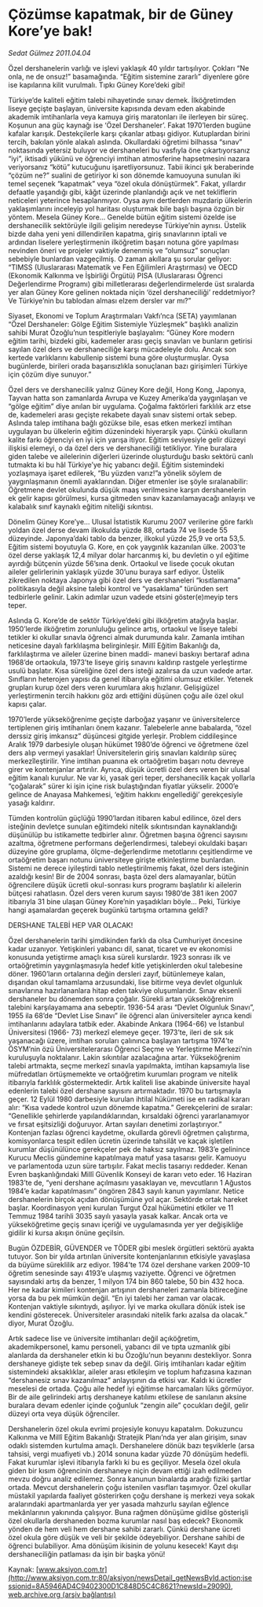 # Çözümse kapatmak, bir de Güney Kore’ye bak!

*Sedat Gülmez 2011.04.04*

<font class="agenda2NewsSpot">
 Özel dershanelerin varlığı ve işlevi yaklaşık 40 yıldır tartışılıyor. Çokları “Ne onla, ne de onsuz!” basamağında. “Eğitim sistemine zararlı” diyenlere göre ise kapılarına kilit vurulmalı. Tıpkı Güney Kore’deki gibi!
</font>
<font class="newsDetail">
 <p>
  <p class="MsoNormal">
   Türkiye’de kaliteli eğitim talebi nihayetinde sınav demek. İlköğretimden liseye geçişte başlayan, üniversite kapısında devam eden akabinde akademik imtihanlarla veya kamuya giriş maratonları ile ilerleyen bir süreç. Koşunun ana güç kaynağı ise ‘Özel Dershaneler’. Fakat 1970’lerden bugüne kafalar karışık. Destekçilerle karşı çıkanlar atbaşı gidiyor. Kutuplardan birini tercih, bakılan yönle alakalı aslında. Okullardaki öğretimi bilhassa “sınav” noktasında yetersiz buluyor ve dershaneleri bu vasfıyla öne çıkartıyorsanız “iyi”, iktisadi yükünü ve öğrenciyi imtihan atmosferine hapsetmesini nazara veriyorsanız “kötü” kutucuğunu işaretliyorsunuz. Tabii ikinci şık beraberinde “çözüm ne?” sualini de getiriyor ki son dönemde kamuoyuna sunulan iki temel seçenek “kapatmak” veya “özel okula dönüştürmek”. Fakat, yıllardır defaatle yaşandığı gibi, kâğıt üzerinde planlandığı açık ve net tekliflerin neticeleri yeterince hesaplanmıyor. Oysa aynı dertlerden muzdarip ülkelerin yaklaşımlarını inceleyip yol haritası oluşturmak bile başlı başına özgün bir yöntem. Mesela Güney Kore… Genelde bütün eğitim sistemi özelde ise dershanecilik sektörüyle ilgili gelişim neredeyse Türkiye’nin aynısı. Üstelik bizde daha yeni yeni dillendirilen kapatma, giriş sınavlarının iptali ve ardından liselere yerleştirmenin ilköğretim başarı notuna göre yapılması nevinden öneri ve projeler vaktiyle denenmiş ve “olumsuz” sonuçları sebebiyle bunlardan vazgeçilmiş. O zaman akıllara şu sorular geliyor: “TIMSS (Uluslararası Matematik ve Fen Eğilimleri Araştırması) ve OECD (Ekonomik Kalkınma ve İşbirliği Örgütü) PISA (Uluslararası Öğrenci Değerlendirme Programı) gibi milletlerarası değerlendirmelerde üst sıralarda yer alan Güney Kore gelinen noktada niçin ‘özel dershaneciliği’ reddetmiyor? Ve Türkiye’nin bu tablodan alması elzem dersler var mı?”
  </p>
  <p class="MsoNormal">
   Siyaset, Ekonomi ve Toplum Araştırmaları Vakfı’nca (SETA) yayımlanan “Özel Dershaneler: Gölge Eğitim Sistemiyle Yüzleşmek” başlıklı analizin sahibi Murat Özoğlu’nun tespitleriyle başlayalım: “Güney Kore modern eğitim tarihi, bizdeki gibi, kademeler arası geçiş sınavları ve bunların getirisi sayılan özel ders ve dershaneciliğe karşı mücadeleyle dolu. Ancak son kertede varlıklarını kabullenip sistemi buna göre oluşturmuşlar. Oysa bugünlerde, birileri orada başarısızlıkla sonuçlanan bazı girişimleri Türkiye için çözüm diye sunuyor.”
  </p>
  <p class="MsoNormal">
   Özel ders ve dershanecilik yalnız Güney Kore değil, Hong Kong, Japonya, Tayvan hatta son zamanlarda Avrupa ve Kuzey Amerika’da yaygınlaşan ve “gölge eğitim” diye anılan bir uygulama. Çoğalma faktörleri farklılık arz etse de, kademeleri arası geçişte rekabete dayalı sınav sistemi ortak sebep. Aslında talep imtihana bağlı gözükse bile, esas etken merkezî imtihan uygulayan bu ülkelerin eğitim düzenindeki hiyerarşik yapı. Çünkü okulların kalite farkı öğrenciyi en iyi için yarışa itiyor. Eğitim seviyesiyle gelir düzeyi ilişkisi elemeyi, o da özel ders ve dershaneciliği tetikliyor. Yine buralara giden talebe ve ailelerinin diğerleri üzerinde oluşturduğu baskı sektörü canlı tutmakta ki bu hâl Türkiye’ye hiç yabancı değil. Eğitim sistemindeki yozlaşmaya işaret edilerek, “Bu yüzden varız!”a yönelik söylem de yaygınlaşmanın önemli ayaklarından. Diğer etmenler ise şöyle sıralanabilir: Öğretmene devlet okulunda düşük maaş verilmesine karşın dershanelerin ek gelir kapısı görülmesi, kursa gitmeden sınav kazanılamayacağı anlayışı ve kalabalık sınıf kaynaklı eğitim niteliği sıkıntısı.
  </p>
  <p class="MsoNormal">
   Dönelim Güney Kore’ye… Ulusal İstatistik Kurumu 2007 verilerine göre farklı yoldan özel derse devam ilkokulda yüzde 88, ortada 74 ve lisede 55 düzeyinde. Japonya’daki tablo da benzer, ilkokul yüzde 25,9 ve orta 53,5. Eğitim sistemi boyutuyla G. Kore, en çok yaygınlık kazanılan ülke. 2003’te özel derse yaklaşık 12,4 milyar dolar harcanmış ki, bu devletin o yıl eğitime ayırdığı bütçenin yüzde 56’sına denk. Ortaokul ve lisede çocuk okutan aileler gelirlerinin yaklaşık yüzde 30’unu buraya sarf ediyor. Üstelik zikredilen noktaya Japonya gibi özel ders ve dershaneleri “kısıtlamama” politikasıyla değil aksine talebi kontrol ve “yasaklama” türünden sert tedbirlerle gelinir. Lakin adımlar uzun vadede etsini göster(e)meyip ters teper.
  </p>
  <p class="MsoNormal">
   Aslında G. Kore’de de sektör Türkiye’deki gibi ilköğretim atağıyla başlar. 1950’lerde ilköğretim zorunluluğu gelince artış, ortaokul ve liseye talebi tetikler ki okullar sınavla öğrenci almak durumunda kalır. Zamanla imtihan neticesine dayalı farklılaşma belirginleşir. Millî Eğitim Bakanlığı da, farklılaştırma ve aileler üzerine binen maddi- manevi baskıyı bertaraf adına 1968’de ortaokula, 1973’te liseye giriş sınavını kaldırıp rastgele yerleştirme usulü başlatır. Kısa süreliğine özel ders isteği azalırsa da uzun vadede artar. Sınıfların heterojen yapısı da genel itibarıyla eğitimi olumsuz etkiler. Yetenek grupları kurup özel ders veren kurumlara akış hızlanır. Gelişigüzel yerleştirmenin tercih hakkını göz ardı ettiğini düşünen çoğu aile özel okul kapısı çalar.
  </p>
  <p class="MsoNormal">
   1970’lerde yükseköğrenime geçişte darboğaz yaşanır ve üniversitelerce tertiplenen giriş imtihanları önem kazanır. Talebelerle anne babalarda, “özel derssiz giriş imkansız” düşüncesi gitgide yerleşir. Problem ciddileşince Aralık 1979 darbesiyle oluşan hükümet 1980’de öğrenci ve öğretmene özel ders alıp vermeyi yasaklar! Üniversitelerin giriş sınavları kaldırılıp süreç merkezîleştirilir. Yine imtihan puanına ek ortaöğretim başarı notu devreye girer ve kontenjanlar artırılır. Ayrıca, düşük ücretli özel ders veren bir ulusal eğitim kanalı kurulur. Ne var ki, yasak geri teper, dershanecilik kaçak yollarla “çoğalarak” sürer ki işin içine risk bulaştığından fiyatlar yükselir. 2000’e gelince de Anayasa Mahkemesi, ‘eğitim hakkını engellediği’ gerekçesiyle yasağı kaldırır.
  </p>
  <p class="MsoNormal">
   Tümden kontrolün güçlüğü 1990’lardan itibaren kabul edilince, özel ders isteğinin devletçe sunulan eğitimdeki nitelik sıkıntısından kaynaklandığı düşünülüp bu istikamette tedbirler alınır. Öğretmen başına öğrenci sayısını azaltma, öğretmene performans değerlendirmesi, talebeyi okuldaki başarı düzeyine göre gruplama, ölçme-değerlendirme metotlarını çeşitlendirme ve ortaöğretim başarı notunu üniversiteye girişte etkinleştirme bunlardan. Sistemi ne derece iyileştirdi tablo netleştirilmemiş fakat, özel ders isteğinin azaldığı kesin! Bir de 2004 sonrası, başta özel ders alamayanlar, bütün öğrencilere düşük ücretli okul-sonrası kurs programı başlatılır ki ailelerin bütçesi rahatlasın. Özel ders veren kurum sayısı 1980’de 381 iken 2007 itibarıyla 31 bine ulaşan Güney Kore’nin yaşadıkları böyle... Peki, Türkiye hangi aşamalardan geçerek bugünkü tartışma ortamına geldi?
  </p>
  <p class="MsoNormal">
   DERSHANE TALEBİ HEP VAR OLACAK!
  </p>
  <p class="MsoNormal">
   Özel dershanelerin tarihi şimdikinden farklı da olsa Cumhuriyet öncesine kadar uzanıyor. Yetişkinleri yabancı dil, sanat, ticaret ve ev ekonomisi konusunda yetiştirme amaçlı kısa süreli kurslardır. 1923 sonrası ilk ve ortaöğretimin yaygınlaşmasıyla hedef kitle yetişkinlerden okul talebesine döner. 1960’ların ortalarına değin dersleri zayıf, bütünlemeye kalan, dışarıdan okul tamamlama arzusundaki, lise bitirme veya devlet olgunluk sınavlarına hazırlananlara hitap eden takviye oluşumlarıdır. Sınav eksenli dershaneler bu dönemden sonra çoğalır. Sürekli artan yükseköğrenim talebini karşılayamama ana sebeptir. 1936-54 arası “Devlet Olgunluk Sınavı”, 1955 ila 68’de “Devlet Lise Sınavı” ile öğrenci alan üniversiteler ayrıca kendi imtihanlarını adaylara tatbik eder. Akabinde Ankara (1964-66) ve İstanbul Üniversitesi (1966- 73) merkezî elemeye geçer. 1973’te, ileri de sık sık yaşanacağı üzere, imtihan soruları çalınınca başlayan tartışma 1974’te ÖSYM’nin özü Üniversitelerarası Öğrenci Seçme ve Yerleştirme Merkezi’nin kuruluşuyla noktalanır. Lakin sıkıntılar azalacağına artar. Yükseköğrenim talebi artmakta, seçme merkezî sınavla yapılmakta, imtihan kapsamıyla lise müfredatları örtüşmemekte ve ortaöğretim kurumları program ve nitelik itibarıyla farklılık göstermektedir. Artık kaliteli lise akabinde üniversite hayal edenlerin talebi özel dershane sayısını artırmaktadır. 1970 bu tartışmayla geçer. 12 Eylül 1980 darbesiyle kurulan ihtilal hükümeti ise en radikal kararı alır: “Kısa vadede kontrol uzun dönemde kapatma.” Gerekçelerini de sıralar: “Genellikle şehirlerde yapılandıklarından, kırsaldaki öğrenci yararlanamıyor ve fırsat eşitsizliği doğuruyor. Artan sayıları denetimi zorlaştırıyor.” Kontenjan fazlası öğrenci kaydetme, okullarda görevli öğretmen çalıştırma, komisyonlarca tespit edilen ücretin üzerinde tahsilât ve kaçak işletilen kurumlar düşünülünce gerekçeler pek de haksız sayılmaz. 1983’e gelinince Kurucu Meclis gündemine kapatılmaya matuf yasa tasarısı gelir. Kamuoyu ve parlamentoda uzun süre tartışılır. Fakat meclis tasarıyı reddeder. Kenan Evren başkanlığındaki Millî Güvenlik Konseyi de kararı veto eder. 16 Haziran 1983’te de, “yeni dershane açılmasını yasaklayan ve, mevcutların 1 Ağustos 1984’e kadar kapatılmasını” öngören 2843 sayılı kanun yayımlanır. Netice dershanelerin birçok açıdan dönüşümüne yol açar. Sektörde ortak hareket başlar. Koordinasyon yeni kurulan Turgut Özal hükümetini etkiler ve 11 Temmuz 1984 tarihli 3035 sayılı yasayla yasak kalkar. Ancak orta ve yükseköğretime geçiş sınavı içeriği ve uygulamasında yer yer değişikliğe gidilir ki kursa akışın önüne geçilsin.
  </p>
  <p class="MsoNormal">
   Bugün ÖZDEBİR, GÜVENDER ve TÖDER gibi meslek örgütleri sektörü ayakta tutuyor. Son bir yılda artırılan üniversite kontenjanlarının etkisiyle yavaşlasa da büyüme süreklilik arz ediyor. 1984’te 174 özel dershane varken 2009-10 öğretim senesinde sayı 4193’e ulaşmış vaziyette. Öğrenci ve öğretmen sayısındaki artış da benzer, 1 milyon 174 bin 860 talebe, 50 bin 432 hoca. Her ne kadar kimileri kontenjan artışının dershaneleri zamanla bitireceğine yorsa da bu pek mümkün değil. “En iyi talebi her zaman var olacak. Kontenjan vaktiyle sıkıntıydı, aşılıyor. İyi ve marka okullara dönük istek ise kendini gösterecek. Üniversiteler arasındaki nitelik farkı azalsa da olacak.” diyor, Murat Özoğlu.
  </p>
  <p class="MsoNormal">
   Artık sadece lise ve üniversite imtihanları değil açıköğretim, akademikpersonel, kamu personeli, yabancı dil ve tıpta uzmanlık gibi alanlarda da dershaneler etkin ki bu Özoğlu’nun beyanını destekliyor. Sonra dershaneye gidişte tek sebep sınav da değil. Giriş imtihanları kadar eğitim sistemindeki aksaklıklar, aileler arası etkileşim ve toplum hafızasına kazınan “dershanesiz sınav kazanılmaz” anlayışının da etkisi var. Kaldı ki ücretler meselesi de ortada. Çoğu aile hedef iyi eğitimse harcamaları lüks görmüyor. Bir de aile gelirindeki artış dershaneye katılımı etkilese de sanılanın aksine buralara devam edenler içinde çoğunluk “zengin aile” çocukları değil, gelir düzeyi orta veya düşük öğrenciler.
  </p>
  <p class="MsoNormal">
   Dershanelerin özel okula evrimi projesiyle konuyu kapatalım. Dokuzuncu Kalkınma ve Millî Eğitim Bakanlığı Stratejik Planı’nda yer alan girişim, sınav odaklı sistemden kurtulma amaçlı. Dershanelere dönük bazı teşviklerle (arsa tahsisi, vergi muafiyeti vb.) 2014 sonuna kadar yüzde 70 dönüşüm hedefli. Fakat kurumlar işlevi itibarıyla farklı ki bu es geçiliyor. Mesela özel okula giden bir kısım öğrencinin dershaneye niçin devam ettiği izah edilmeden mevzu doğru analiz edilemez. Sonra kanunun binalarda aradığı fiziki şartlar ortada. Mevcut dershanelerin çoğu istenilen vasıfları taşımıyor. Özel okullar müstakil yapılarda faaliyet gösterirken çoğu dershane iş merkezi veya sokak aralarındaki apartmanlarda yer yer yasada mahzurlu sayılan eğlence mekânlarının yakınında çalışıyor. Buna rağmen dönüşüme gidilse gösterişli özel okullarla dershaneden bozma kurumlar nasıl baş edecek? Ekonomik yönden de hem veli hem dershane sahibi zararlı. Çünkü dershane ücreti özel okula göre düşük ve veli bir şekilde ödeyebiliyor. Dershane sahibi de öğrenci bulabiliyor. Ama dönüşüm ikisinin de yolunu kesecek! Kayıt dışı dershaneciliğin patlaması da işin bir başka yönü!
  </p>
 </p>
</font>

Kaynak: [www.aksiyon.com.tr](http://www.aksiyon.com.tr:80/aksiyon/newsDetail_getNewsById.action;jsessionid=8A5946AD4C9402300D1C848D5C4C8621?newsId=29090), [web.archive.org (arşiv bağlantısı)](http://web.archive.org/web/20110408005735/http://www.aksiyon.com.tr:80/aksiyon/newsDetail_getNewsById.action;jsessionid=8A5946AD4C9402300D1C848D5C4C8621?newsId=29090)
